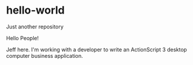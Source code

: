 # hello-world
Just another repository

Hello People!

Jeff here.  I'm working with a developer to write an ActionScript 3 desktop computer business application.
